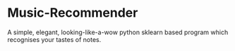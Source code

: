 # Music-Recommender
A simple, elegant, looking-like-a-wow python sklearn based program which recognises your tastes of notes.
